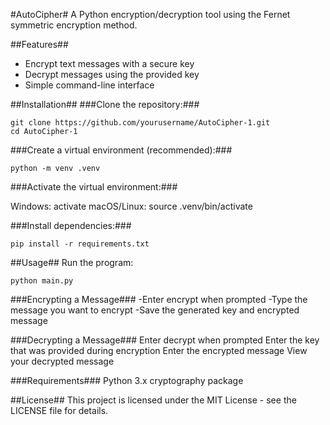 #AutoCipher#
A Python encryption/decryption tool using the Fernet symmetric encryption method.

##Features##
- Encrypt text messages with a secure key
- Decrypt messages using the provided key
- Simple command-line interface

##Installation##
###Clone the repository:###
~~~
git clone https://github.com/yourusername/AutoCipher-1.git
cd AutoCipher-1
~~~

###Create a virtual environment (recommended):###
~~~
python -m venv .venv
~~~

###Activate the virtual environment:###

Windows: activate
macOS/Linux: source .venv/bin/activate

###Install dependencies:###
~~~
pip install -r requirements.txt
~~~

##Usage##
Run the program:
~~~
python main.py
~~~

###Encrypting a Message###
-Enter encrypt when prompted
-Type the message you want to encrypt
-Save the generated key and encrypted message

###Decrypting a Message###
Enter decrypt when prompted
Enter the key that was provided during encryption
Enter the encrypted message
View your decrypted message

###Requirements###
Python 3.x
cryptography package

##License##
This project is licensed under the MIT License - see the LICENSE file for details.